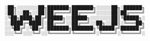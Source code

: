 ░██╗░░░░░░░██╗███████╗███████╗░░░░░██╗░██████╗
░██║░░██╗░░██║██╔════╝██╔════╝░░░░░██║██╔════╝
░╚██╗████╗██╔╝█████╗░░█████╗░░░░░░░██║╚█████╗░
░░████╔═████║░██╔══╝░░██╔══╝░░██╗░░██║░╚═══██╗
░░╚██╔╝░╚██╔╝░███████╗███████╗╚█████╔╝██████╔╝
░░░╚═╝░░░╚═╝░░╚══════╝╚══════╝░╚════╝░╚═════╝░
